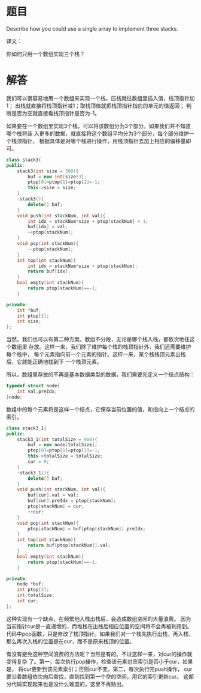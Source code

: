 # 题目

Describe how you could use a single array to implement three stacks.

译文：

你如何只用一个数组实现三个栈？



# 解答

我们可以很容易地用一个数组来实现一个栈，压栈就往数组里插入值，栈顶指针加1； 出栈就直接将栈顶指针减1；取栈顶值就把栈顶指针指向的单元的值返回； 判断是否为空就直接看栈顶指针是否为-1。

如果要在一个数组里实现3个栈，可以将该数组分为3个部分。如果我们并不知道哪个栈将装 入更多的数据，就直接将这个数组平均分为3个部分，每个部分维护一个栈顶指针， 根据具体是对哪个栈进行操作，用栈顶指针去加上相应的偏移量即可。

```c++
class stack3{
public:
	stack3(int size = 300){
		buf = new int[size*3];
		ptop[0]=ptop[1]=ptop[2]=-1;
		this->size = size;
	}
	~stack3(){
		delete[] buf;
	}
	void push(int stackNum, int val){
		int idx = stackNum*size + ptop[stackNum] + 1;
		buf[idx] = val;
		++ptop[stackNum];
	}
	void pop(int stackNum){
		--ptop[stackNum];
	}
	int top(int stackNum){
		int idx = stackNum*size + ptop[stackNum];
		return buf[idx];
	}
	bool empty(int stackNum){
		return ptop[stackNum]==-1;
	}

private:
	int *buf;
	int ptop[3];
	int size;
};
```

当然，我们也可以有第二种方案。数组不分段，无论是哪个栈入栈，都依次地往这个数组里 存放。这样一来，我们除了维护每个栈的栈顶指针外，我们还需要维护每个栈中， 每个元素指向前一个元素的指针。这样一来，某个栈栈顶元素出栈后，它就能正确地找到下 一个栈顶元素。

所以，数组里存放的不再是基本数据类型的数据，我们需要先定义一个结点结构：

```c++
typedef struct node{
	int val,preIdx;
}node;
```

数组中的每个元素将是这样一个结点，它保存当前位置的值，和指向上一个结点的索引。

```c++
class stack3_1{
public:
	stack3_1(int totalSize = 900){
		buf = new node[totalSize];
		ptop[0]=ptop[1]=ptop[2]=-1;
		this->totalSize = totalSize;
		cur = 0;
	}
	~stack3_1(){
		delete[] buf;
	}
	void push(int stackNum, int val){
		buf[cur].val = val;
		buf[cur].preIdx = ptop[stackNum];
		ptop[stackNum] = cur;
		++cur;
	}
	void pop(int stackNum){
		ptop[stackNum] = buf[ptop[stackNum]].preIdx;
	}
	int top(int stackNum){
		return buf[ptop[stackNum]].val;
	}
	bool empty(int stackNum){
		return ptop[stackNum]==-1;
	}

private:
	node *buf;
	int ptop[3];
	int totalSize;
	int cur;
};
```

这种实现有一个缺点，在频繁地入栈出栈后，会造成数组空间的大量浪费。 因为当前指针cur是一直递增的，而堆栈在出栈后相应位置的空间将不会再被利用到。 代码中pop函数，只是修改了栈顶指针。如果我们对一个栈先执行出栈，再入栈， 那么再次入栈的位置是在cur，而不是原来栈顶的位置。

有没有避免这种空间浪费的方法呢？当然是有的。不过这样一来，对cur的操作就变得复杂 了。第一，每次执行pop操作，检查该元素对应索引是否小于cur，如果是， 将cur更新到该元素索引；否则cur不变。第二，每次执行完push操作， cur要沿着数组依次向后查找，直到找到第一个空的空间，用它的索引更新cur。 这部分代码实现起来也是没什么难度的，这里不再贴出。